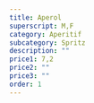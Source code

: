 ```yaml
---
title: Aperol
superscript: M,F
category: Aperitif
subcategory: Spritz
description: ""
price1: 7,2
price2: ""
price3: ""
order: 1
---
```

